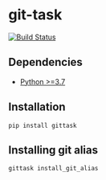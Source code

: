 # git-task

[![Build Status](https://travis-ci.com/bessbd/git-task.svg?branch=master)](https://travis-ci.com/bessbd/git-task)

## Dependencies
* [Python >=3.7](https://www.python.org/downloads/release/python-370/)

## Installation

```
pip install gittask
```


## Installing git alias

```
gittask install_git_alias
```
